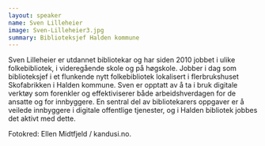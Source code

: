 ```yaml
---
layout: speaker
name: Sven Lilleheier
image: Sven-Lilleheier3.jpg
summary: Biblioteksjef Halden kommune
---
```

Sven Lilleheier er utdannet bibliotekar og har siden 2010 jobbet i ulike folkebibliotek, i videregående skole og på høgskole. Jobber i dag som biblioteksjef i et flunkende nytt folkebibliotek lokalisert i flerbrukshuset Skofabrikken i Halden kommune. Sven er opptatt av å ta i bruk digitale verktøy som forenkler og effektiviserer både arbeidshverdagen for de ansatte og for innbyggere. En sentral del av bibliotekarers oppgaver er å veilede innbyggere i digitale offentlige tjenester, og i Halden bibliotek jobbes det aktivt med dette.

Fotokred: Ellen Midtfjeld / kandusi.no.
